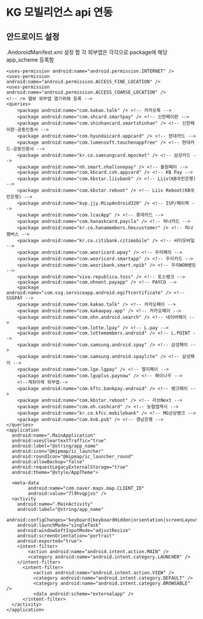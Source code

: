 <h1> KG 모빌리언스 api 연동 </h1>

<h2>안드로이드 설정</h2>
.AndoroidManifest.xml 설정 함
각 외부앱은 각각으로 package에 해당 app_scheme 등록함
<manifest xmlns:android="http://schemas.android.com/apk/res/android">

    <uses-permission android:name="android.permission.INTERNET" />
    <uses-permission android:name="android.permission.ACCESS_FINE_LOCATION" />
    <uses-permission android:name="android.permission.ACCESS_COARSE_LOCATION" />
    <!-- rn 웹뷰 외부앱 열기위해 등록 -->
    <queries>
        <package android:name="com.kakao.talk" /> <!-- 카카오톡 -->
        <package android:name="com.shcard.smartpay" /> <!-- 신한페이판 -->
        <package android:name="com.shinhancard.smartshinhan" /> <!-- 신한페이판-공동인증서 -->
        <package android:name="com.hyundaicard.appcard" /> <!-- 현대카드 -->
        <package android:name="com.lumensoft.touchenappfree" /> <!-- 현대카드-공동인증서 -->
        <package android:name="kr.co.samsungcard.mpocket" /> <!-- 삼성카드 -->
        <package android:name="nh.smart.nhallonepay" /> <!-- 올원페이 -->
        <package android:name="com.kbcard.cxh.appcard" /> <!-- KB Pay -->
        <package android:name="com.kbstar.liivbank" /> <!-- Liiv(KB국민은행) -->
        <package android:name="com.kbstar.reboot" /> <!-- Liiv Reboot(KB국민은행) -->
        <package android:name="kvp.jjy.MispAndroid320" /> <!-- ISP/페이북 -->
        <package android:name="com.lcacApp" /> <!-- 롯데카드 -->
        <package android:name="com.hanaskcard.paycla" /> <!-- 하나카드 -->
        <package android:name="kr.co.hanamembers.hmscustomer" /> <!-- 하나멤버스 -->
        <package android:name="kr.co.citibank.citimobile" /> <!-- 씨티모바일 -->
        <package android:name="com.wooricard.wpay" /> <!-- 우리페이 -->
        <package android:name="com.wooricard.smartapp" /> <!-- 우리카드 -->
        <package android:name="com.wooribank.smart.npib" /> <!-- 우리WON뱅킹 -->
        <package android:name="viva.republica.toss" /> <!-- 토스뱅크 -->
        <package android:name="com.nhnent.payapp" /> <!-- PAYCO -->
        <package android:name="com.ssg.serviceapp.android.egiftcertificate" /> <!-- SSGPAY -->
        <package android:name="com.kakao.talk" /> <!-- 카카오페이 -->
        <package android:name="com.kakaopay.app" /> <!-- 카카오페이 -->
        <package android:name="com.nhn.android.search" /> <!-- 네이버페이 -->
        <package android:name="com.lotte.lpay" /> <!-- L.pay -->
        <package android:name="com.lottemembers.android" /> <!-- L.POINT -->
        <package android:name="com.samsung.android.spay" /> <!-- 삼성페이 -->
        <package android:name="com.samsung.android.spaylite" /> <!-- 삼성페이 -->
        <package android:name="com.lge.lgpay" /> <!-- 엘지페이 -->
        <package android:name="com.lguplus.paynow" /> <!-- 페이나우 -->
        <!--계좌이체 외부앱-->
        <package android:name="com.kftc.bankpay.android" /> <!-- 뱅크페이 -->
        <package android:name="com.kbstar.reboot" /> <!-- 리브Next -->
        <package android:name="com.nh.cashcard" /> <!-- 농협앱캐시 -->
        <package android:name="kr.co.kfcc.mobilebank" /> <!-- MG상상뱅크 -->
        <package android:name="com.knb.psb" /> <!-- 경남은행 -->
    </queries>
    <application
      android:name=".MainApplication"
      android:usesCleartextTraffic="true"
      android:label="@string/app_name"
      android:icon="@mipmap/ic_launcher"
      android:roundIcon="@mipmap/ic_launcher_round"
      android:allowBackup="false"
      android:requestLegacyExternalStorage="true"
      android:theme="@style/AppTheme">
      
      <meta-data
            android:name="com.naver.maps.map.CLIENT_ID"
            android:value="7l9hvqpjvs" />
      <activity
        android:name=".MainActivity"
        android:label="@string/app_name"
        android:configChanges="keyboard|keyboardHidden|orientation|screenLayout|screenSize|smallestScreenSize|uiMode"
        android:launchMode="singleTask"
        android:windowSoftInputMode="adjustResize"
        android:screenOrientation="portrait"
        android:exported="true">
        <intent-filter> 
            <action android:name="android.intent.action.MAIN" />
            <category android:name="android.intent.category.LAUNCHER" />
        </intent-filter>
          <intent-filter>
              <action android:name="android.intent.action.VIEW" />
              <category android:name="android.intent.category.DEFAULT" />
              <category android:name="android.intent.category.BROWSABLE" />
              <data android:scheme="externalapp" />
          </intent-filter>
      </activity>
    </application>
</manifest>
